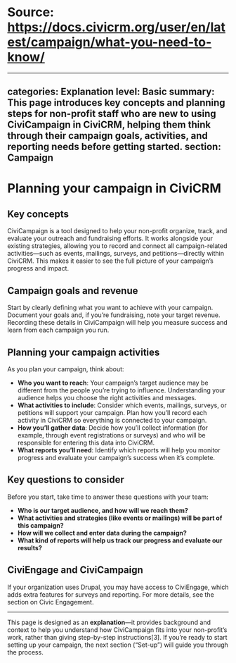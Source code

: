# Source: https://docs.civicrm.org/user/en/latest/campaign/what-you-need-to-know/

---
categories: Explanation
level: Basic
summary: This page introduces key concepts and planning steps for non-profit staff who are new to using CiviCampaign in CiviCRM, helping them think through their campaign goals, activities, and reporting needs before getting started.
section: Campaign
---

# Planning your campaign in CiviCRM

## Key concepts

CiviCampaign is a tool designed to help your non-profit organize, track, and evaluate your outreach and fundraising efforts. It works alongside your existing strategies, allowing you to record and connect all campaign-related activities—such as events, mailings, surveys, and petitions—directly within CiviCRM. This makes it easier to see the full picture of your campaign’s progress and impact.

## Campaign goals and revenue

Start by clearly defining what you want to achieve with your campaign. Document your goals and, if you’re fundraising, note your target revenue. Recording these details in CiviCampaign will help you measure success and learn from each campaign you run.

## Planning your campaign activities

As you plan your campaign, think about:

- **Who you want to reach**: Your campaign’s target audience may be different from the people you’re trying to influence. Understanding your audience helps you choose the right activities and messages.
- **What activities to include**: Consider which events, mailings, surveys, or petitions will support your campaign. Plan how you’ll record each activity in CiviCRM so everything is connected to your campaign.
- **How you’ll gather data**: Decide how you’ll collect information (for example, through event registrations or surveys) and who will be responsible for entering this data into CiviCRM.
- **What reports you’ll need**: Identify which reports will help you monitor progress and evaluate your campaign’s success when it’s complete.

## Key questions to consider

Before you start, take time to answer these questions with your team:

- **Who is our target audience, and how will we reach them?**
- **What activities and strategies (like events or mailings) will be part of this campaign?**
- **How will we collect and enter data during the campaign?**
- **What kind of reports will help us track our progress and evaluate our results?**

## CiviEngage and CiviCampaign

If your organization uses Drupal, you may have access to CiviEngage, which adds extra features for surveys and reporting. For more details, see the section on Civic Engagement.

---

This page is designed as an **explanation**—it provides background and context to help you understand how CiviCampaign fits into your non-profit’s work, rather than giving step-by-step instructions[3]. If you’re ready to start setting up your campaign, the next section (“Set-up”) will guide you through the process.